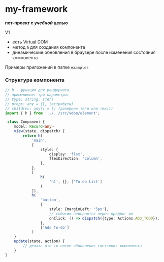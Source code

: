 # my-framework
**пет-проект с *учебной* целью**

V1
- есть Virtual DOM
- метод `h` для создания компонента
- динамические обновления в браузере после изменения состояния компонента

Примеры приложений в папке `examples`

### Структура компонента

```typescript
// h - функция для рендеринга
// применимает три параметра: 
// type: string, (тег)
// props: any = {}, (аттрибуты)
// children: any[] = [] (дочерние теги или текст)
import { h } from '../../src/vdom/element';

 class Component {
    model: Record<any>
    view(state, dispatch) {
        return h(
            'main',
            {
                style: {
                    display: 'flex',
                    flexDirection: 'column',
                },
            },
            [
                h(
                    'h1', {}, ['To-do List']
                )
            ]),
            h(
                'button',
                {
                    style: {marginLeft: '5px'},
                    // события передаются через предлог on
                    onClick: () => dispatch({type: Actions.ADD_TODO}),
                },
                ['Add To-do']
            )
    }
    update(state, action) {
        // делать что-то после обновления состояния компонента
    }
}
```
